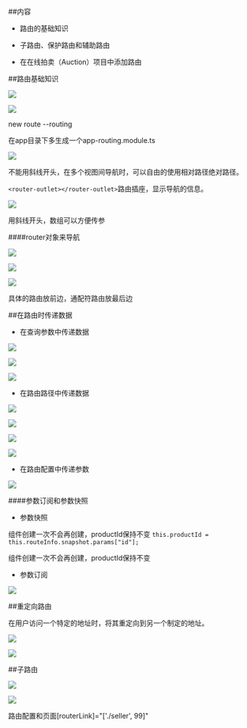 ##内容

- 路由的基础知识

- 子路由、保护路由和辅助路由

- 在在线拍卖（Auction）项目中添加路由



##路由基础知识

![](/assets/360截图20178018195933485.jpg)

![](/assets/360截图20171018200436473.jpg)


new route --routing

在app目录下多生成一个app-routing.module.ts


![](/assets/360截图20171019093007537.jpg)

不能用斜线开头，在多个视图间导航时，可以自由的使用相对路径绝对路径。

`<router-outlet></router-outlet>`路由插座，显示导航的信息。


![](/assets/360截图20171019094006842.jpg)

用斜线开头，数组可以方便传参


####router对象来导航

![](/assets/360截图20171019095232439.jpg)

![](/assets/360截图20171019095219455.jpg)



![](/assets/360截图20171019095933637.jpg)

具体的路由放前边，通配符路由放最后边





##在路由时传递数据

- 在查询参数中传递数据

![](/assets/360截图20171019100608600.jpg)

![](/assets/360截图20171019102816392.jpg)

![](/assets/360截图20171019102617090.jpg)

- 在路由路径中传递数据

![](/assets/360截图20171019100658352.jpg)

![](/assets/360截图20171019104614129.jpg)

![](/assets/360截图20171019104644253.jpg)

![](/assets/360截图20171019104544697.jpg)

- 在路由配置中传递参数

![](/assets/360截图20171019100743097.jpg)


####参数订阅和参数快照

- 参数快照

组件创建一次不会再创建，productId保持不变
`this.productId = this.routeInfo.snapshot.params["id"];`

组件创建一次不会再创建，productId保持不变

- 参数订阅

![](/assets/360截图20171019111344147.jpg)




##重定向路由

在用户访问一个特定的地址时，将其重定向到另一个制定的地址。

![](/assets/360截图20171019112101497.jpg)

![](/assets/360截图20171019112606784.jpg)



##子路由

![](/assets/360截图20171019112845942.jpg)


![](/assets/360截图20171019132005346.jpg)

路由配置和页面[routerLink]="['./seller', 99]"





















































































